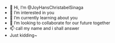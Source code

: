 - 👋 Hi, I’m @JoyHansChristabelSinaga
- 👀 I’m interested in you
- 🌱 I’m currently learning about you
- 💞️ I’m looking to collaborate for our future together
- 📫 call my name and i shall answer
- Just kidding~
<!---
JoyHansChristabelSinaga/JoyHansChristabelSinaga is a ✨ special ✨ repository because its `README.md` (this file) appears on your GitHub profile.
You can click the Preview link to take a look at your changes.
--->
